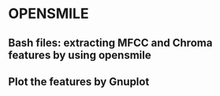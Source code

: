 # OPENSMILE

## Bash files: extracting MFCC and Chroma features by using opensmile

## Plot the features by Gnuplot

